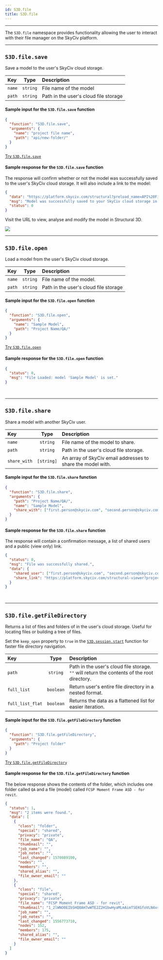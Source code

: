 ```yaml
---
id: S3D.file
title: S3D.file 
---
```


---

The `S3D.file` namespace provides functionality allowing the user to interact with their file manager on the SkyCiv platform.

----

## `S3D.file.save`

Save a model to the user's SkyCiv cloud storage.

| Key  | Type  | Description  |
| :--- | :---: | :---         |
|  `name` | `string`   | File name of the model   |
|  `path` | `string`   | Path in the user's cloud file storage   |

#### Sample input for the `S3D.file.save` function

```json
{
  "function": "S3D.file.save",
  "arguments": {
    "name": "project file name",
    "path": "api/new-folder/"
  }
}
```
<a href="https://platform.skyciv.com/api/v3?preload_function=S3D.model.takeScreenshot" target="_blank" class="sample-code-btn">Try <code>S3D.file.save</code></a><br/>

#### Sample response for the `S3D.file.save` function

The response will confirm whether or not the model was successfully saved to the user's SkyCiv cloud storage. It will also include a link to the model:

```json
{
  "data": "https://platform.skyciv.com/structural?preload_name=API%20File%20Name&preload_path=api/new-folder/",
  "msg": "Model was successfully saved to your SkyCiv cloud storage in the folder api/new-folder/. You can access this file from your SkyCiv Dashboard, or directly from https://platform.skyciv.com/structural?preload_name=API%20File%20Name&preload_path=api/new-folder/",
  "status": 0
}
```

Visit the URL to view, analyse and modify the model in Structural 3D.

<img style="max-width: 900px;" src="/api/v3/img/images/api-generated-model-skyciv.png"/>

<br/>

----

## `S3D.file.open`

Load a model from the user's SkyCiv cloud storage.

| Key  | Type  | Description  |
| :--- | :---: | :---         |
|  `name` | `string` | File name of the model.   |
|  `path` | `string` | Path in the user's cloud file storage   |

#### Sample input for the `S3D.file.open` function

```json
{
  "function": "S3D.file.open",
  "arguments": {
    "name": "Sample Model",
    "path": "Project Name/QA/"
  }
}
```
<a class="sample-code-btn" target="_blank" href="https://platform.skyciv.com/api?f=S3D.file.open">Try <code>S3D.file.open</code></a>
<br/>

#### Sample response for the `S3D.file.open` function

```json
{
  "status": 0,
  "msg": "File Loaded: model 'Sample Model' is set."
}
```

<br/>

----

## `S3D.file.share`

Share a model with another SkyCiv user.

| Key           | Type          | Description                                                   |
| :---          | :---:         | :---                                                          |
|  `name`       | `string`      | File name of the model to share.                              |
|  `path`       | `string`      | Path in the user's cloud file storage.                        |
|  `share_with` | `[string]`    | An array of SkyCiv email addresses to share the model with.   |

#### Sample input for the `S3D.file.share` function

```json
{
  "function": "S3D.file.share",
  "arguments": {
    "path": "Project Name/QA/",
    "name": "Sample Model",
    "share_with": ["first.person@skyciv.com", "second.person@skyciv.com"]
  }
}
```


#### Sample response for the `S3D.file.share` function

The response will contain a confirmation message, a list of shared users and a public (view only) link.

```json
{
  "status": 0,
  "msg": "File was successfully shared.",
  "data": {
    "shared_user": ["first.person@skyciv.com", "second.person@skyciv.com"],
    "share_link": "https://platform.skyciv.com/structural-viewer?project_id=URQfJBu4vR8SwWaxgdhOFaZ5KINbVQ7vNLG7GIjWnvtZgZInKo5j1vtuxkvOsJ"
  }
}
```

<br/>

----

## `S3D.file.getFileDirectory`

Returns a list of files and folders of in the user's cloud storage. Useful for locating files or building a tree of files.

<div class="banner tip">
	Set the <code>keep_open</code> property to <code>true</code> in the <a href="S3D.session#s3dsessionstart"><code>S3D.session.start</code></a> function for faster file directory navigation.
</div>

| Key            | Type     | Description                                                                                   |
| :---           | :---:    | :---                                                                                          |
|`path`          | `string` | Path in the user's cloud file storage. `""` will return the contents of the root directory.   |
|`full_list`     | `boolean`| Return user's entire file directory in a nested format.    |
|`full_list_flat`| `boolean`| Returns the data as a flattened list for easier iteration. |

#### Sample input for the `S3D.file.getFileDirectory` function

```json
{
  "function": "S3D.file.getFileDirectory",
  "arguments": {
    "path": "Project folder"
  }
}
```

<a href="https://platform.skyciv.com/api/v3?preload_function=S3D.file.getFileDirectory" target="_blank" class="sample-code-btn">Try <code>S3D.file.getFileDirectory</code></a>
<br/>

#### Sample response for the `S3D.file.getFileDirectory` function

The below response shows the contents of the folder, which includes one folder called `QA` and a file (model) called `FCSP Moment Frame ASD - for revit`.

```json
{
  "status": 1,
  "msg": "2 items were found.",
  "data": [
    {
      "class": "folder",
      "special": "shared",
      "privacy": "private",
      "file_name": "QA",
      "thumbnail": "",
      "job_name": "",
      "job_notes": "",
      "last_changed": 1570089100,
      "nodes": "",
      "members": "",
      "shared_alias": "",
      "file_owner_email": ""
    },
    {
      "class": "file",
      "special": "shared",
      "privacy": "private",
      "file_name": "FCSP Moment Frame ASD - for revit",
      "thumbnail": "1_2lWNO0EIbSHQ8AH7wWTE2Z2H1bwHyaMLmAimTSEKGfoVLN4xsFK4EjhyaTv0d4EV.png",
      "job_name": "",
      "job_notes": "",
      "last_changed": 1556773710,
      "nodes": 152,
      "members": 175,
      "shared_alias": "",
      "file_owner_email": ""
    }
  ]
}
```
<!--<a class="sample-code-btn" target="_blank" href="https://platform.skyciv.com/api?f=S3D.file.open">Try this Function</a>-->

